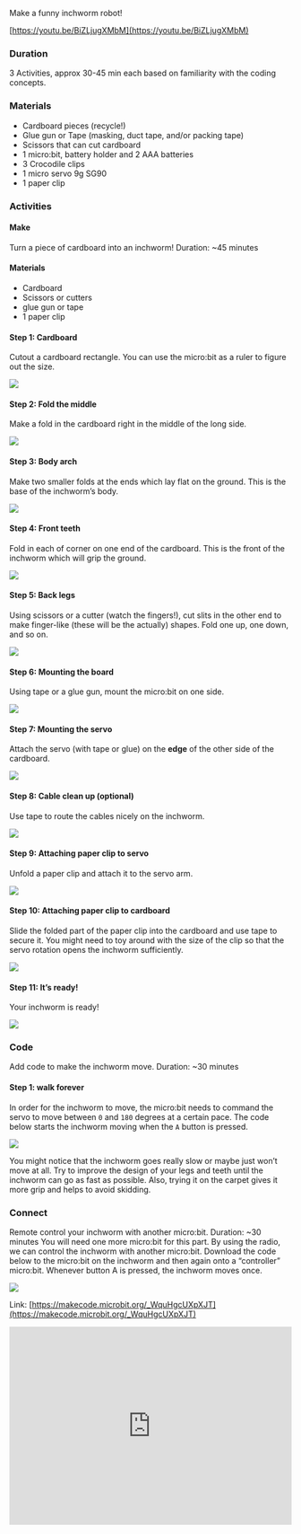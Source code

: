 Make a funny inchworm robot!

[https://youtu.be/BiZLjugXMbM](https://youtu.be/BiZLjugXMbM)

### Duration

3 Activities, approx 30-45 min each based on familiarity with the coding concepts.

### Materials

- Cardboard pieces (recycle!)
- Glue gun or Tape (masking, duct tape, and/or packing tape)
- Scissors that can cut cardboard
- 1 micro:bit, battery holder and 2 AAA batteries
- 3 Crocodile clips
- 1 micro servo 9g SG90
- 1 paper clip

### Activities

#### Make

Turn a piece of cardboard into an inchworm!
Duration: ~45 minutes 

#### Materials

- Cardboard
- Scissors or cutters
- glue gun or tape
- 1 paper clip

#### Step 1: Cardboard

Cutout a cardboard rectangle. You can use the micro:bit as a ruler to figure out the size.

![](https://i.imgur.com/83TDKA1.png)

#### Step 2: Fold the middle

Make a fold in the cardboard right in the middle of the long side.

![](https://i.imgur.com/AXYjOVp.png)

#### Step 3: Body arch

Make two smaller folds at the ends which lay flat on the ground. This is the base of the inchworm’s body.

![](https://i.imgur.com/23hpqMF.png)

#### Step 4: Front teeth

Fold in each of corner on one end of the cardboard. This is the front of the inchworm which will grip the ground.

![](https://i.imgur.com/2HqAgoI.png)

#### Step 5: Back legs

Using scissors or a cutter (watch the fingers!), cut slits in the other end to make finger-like (these will be the actually) shapes. Fold one up, one down, and so on.

![](https://i.imgur.com/8d2FTx7.png)

#### Step 6: Mounting the board

Using tape or a glue gun, mount the micro:bit on one side.

![](https://i.imgur.com/PxG5o2c.png)

#### Step 7: Mounting the servo

Attach the servo (with tape or glue) on the **edge** of the other side of the cardboard.

![](https://i.imgur.com/7vWP9B6.png)

#### Step 8: Cable clean up (optional)

Use tape to route the cables nicely on the inchworm.

![](https://i.imgur.com/CQmhYnb.png)

#### Step 9: Attaching paper clip to servo

Unfold a paper clip and attach it to the servo arm.

![](https://i.imgur.com/b3TWl9B.png)

#### Step 10: Attaching paper clip to cardboard

Slide the folded part of the paper clip into the cardboard and use tape to secure it. You might need to toy around with the size of the clip so that the servo rotation opens the inchworm sufficiently.

![](https://i.imgur.com/eRl0TxP.png)

#### Step 11: It’s ready!

Your inchworm is ready!

![](https://i.imgur.com/dpqZtTC.png)

### Code

Add code to make the inchworm move.
Duration: ~30 minutes

#### Step 1: walk forever

In order for the inchworm to move, the micro:bit needs to command the servo to move between `0` and `180` degrees at a certain pace. The code below starts the inchworm moving when the `A` button is pressed.

![](https://i.imgur.com/mFFzYky.png)

You might notice that the inchworm goes really slow or maybe just won’t move at all. Try to improve the design of your legs and teeth until the inchworm can go as fast as possible. Also, trying it on the carpet gives it more grip and helps to avoid skidding.

### Connect

Remote control your inchworm with another micro:bit.
Duration: ~30 minutes
You will need one more micro:bit for this part. By using the radio, we can control the inchworm with another micro:bit. Download the code below to the micro:bit on the inchworm and then again onto a “controller” micro:bit. Whenever button A is pressed, the inchworm moves once.

![](https://i.imgur.com/7ZNwFyr.png)

Link: [https://makecode.microbit.org/_WquHgcUXpXJT](https://makecode.microbit.org/_WquHgcUXpXJT)

<div style="position:relative;height:0;padding-bottom:70%;overflow:hidden;"><iframe style="position:absolute;top:0;left:0;width:100%;height:100%;" src="https://makecode.microbit.org/#pub:_WquHgcUXpXJT" frameborder="0" sandbox="allow-popups allow-forms allow-scripts allow-same-origin"></iframe></div>




